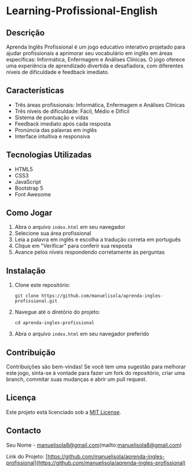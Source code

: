# Learning-Profissional-English

## Descrição
Aprenda Inglês Profissional é um jogo educativo interativo projetado para ajudar profissionais a aprimorar seu vocabulário em inglês em áreas específicas: Informática, Enfermagem e Análises Clínicas. O jogo oferece uma experiência de aprendizado divertida e desafiadora, com diferentes níveis de dificuldade e feedback imediato.

## Características
- Três áreas profissionais: Informática, Enfermagem e Análises Clínicas
- Três níveis de dificuldade: Fácil, Médio e Difícil
- Sistema de pontuação e vidas
- Feedback imediato após cada resposta
- Pronúncia das palavras em inglês
- Interface intuitiva e responsiva

## Tecnologias Utilizadas
- HTML5
- CSS3
- JavaScript
- Bootstrap 5
- Font Awesome

## Como Jogar
1. Abra o arquivo `index.html` em seu navegador
2. Selecione sua área profissional
3. Leia a palavra em inglês e escolha a tradução correta em português
4. Clique em "Verificar" para conferir sua resposta
5. Avance pelos níveis respondendo corretamente às perguntas

## Instalação
1. Clone este repositório:
   ```
   git clone https://github.com/manuelisola/aprenda-ingles-profissional.git
   ```
2. Navegue até o diretório do projeto:
   ```
   cd aprenda-ingles-profissional
   ```
3. Abra o arquivo `index.html` em seu navegador preferido

## Contribuição
Contribuições são bem-vindas! Se você tem uma sugestão para melhorar este jogo, sinta-se à vontade para fazer um fork do repositório, criar uma branch, commitar suas mudanças e abrir um pull request.

## Licença
Este projeto está licenciado sob a [MIT License](https://opensource.org/licenses/MIT).

## Contacto
Seu Nome - manuelisola8@gmail.com(mailto:manuelisola8@gmail.com)

Link do Projeto: [https://github.com/manuelisola/aprenda-ingles-profissional](https://github.com/manuelisola/aprenda-ingles-profissional)
